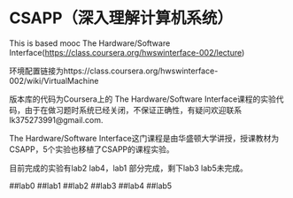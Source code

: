 # CSAPP（深入理解计算机系统）
This is based mooc The Hardware/Software Interface(https://class.coursera.org/hwswinterface-002/lecture)
  <p>环境配置链接为https://class.coursera.org/hwswinterface-002/wiki/VirtualMachine
  <p>版本库的代码为Coursera上的 The Hardware/Software  Interface课程的实验代码，由于在做习题时系统已经关闭，不保证正确性，有疑问欢迎联系lk375273991@gmail.com.
  <p>The Hardware/Software Interface这门课程是由华盛顿大学讲授，授课教材为CSAPP，5个实验也移植了CSAPP的课程实验。
  <p>目前完成的实验有lab2 lab4，lab1 部分完成，剩下lab3 lab5未完成。

##lab0
##lab1
##lab2
##lab3
##lab4
##lab5
